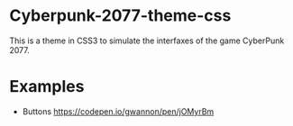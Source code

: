 # Cyberpunk-2077-theme-css

This is a theme in CSS3 to simulate the interfaxes of the game CyberPunk 2077.

# Examples
* Buttons https://codepen.io/gwannon/pen/jOMyrBm

